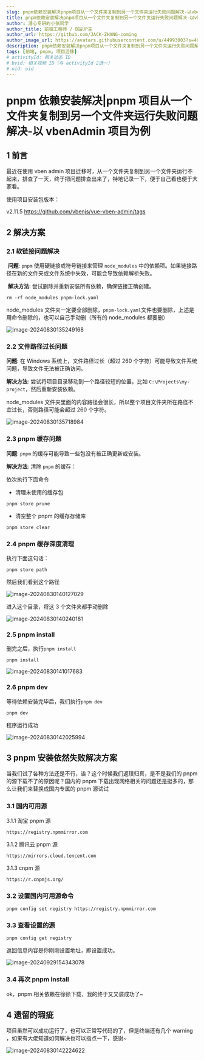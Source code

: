 ```yaml
---
slug: pnpm依赖安装解决pnpm项目从一个文件夹复制到另一个文件夹运行失败问题解决-以vbenAdmin项目为例
title: pnpm依赖安装解决pnpm项目从一个文件夹复制到另一个文件夹运行失败问题解决-以vbenAdmin项目为例
author: 潜心专研的小张同学
author_title: 前端工程师 / B站UP主
author_url: https://github.com/JACK-ZHANG-coming
author_image_url: https://avatars.githubusercontent.com/u/44993003?s=400&u=02570a73330dd7eeae310b302962c034b2833988&v=4
description: pnpm依赖安装解决pnpm项目从一个文件夹复制到另一个文件夹运行失败问题解决-以vbenAdmin项目为例
tags: [前端, pnpm, 项目迁移]
# activityId: 相关动态 ID
# bvid: 相关视频 ID（与 activityId 2选一）
# oid: oid
---
```


# pnpm 依赖安装解决|pnpm 项目从一个文件夹复制到另一个文件夹运行失败问题解决-以 vbenAdmin 项目为例

## 1 前言

最近在使用 vben admin 项目迁移时，从一个文件夹复制到另一个文件夹运行不起来，排查了一天，终于把问题排查出来了，特地记录一下，便于自己看也便于大家看。

使用项目安装包版本：

v2.11.5 https://github.com/vbenjs/vue-vben-admin/tags

## 2 解决方案

### 2.1 软链接问题解决

​ **问题**: `pnpm` 使用硬链接或符号链接来管理 `node_modules` 中的依赖项。如果链接路径在新的文件夹或文件系统中失效，可能会导致依赖解析失败。

​ **解决方法**: 尝试删除并重新安装所有依赖，确保链接正确创建。

```
rm -rf node_modules pnpm-lock.yaml
```

node_modules 文件夹一定要全部删除，`pnpm-lock.yaml`文件也要删除，上述是用命令删除的，也可以自己手动删（所有的 node_modules 都要删）

![image-20240830135249168](https://raw.githubusercontent.com/JACK-ZHANG-coming/map-depot/master/2023image-20240830135249168.png)

### 2.2 文件路径过长问题

**问题**: 在 Windows 系统上，文件路径过长（超过 260 个字符）可能导致文件系统问题，导致文件无法被正确访问。

**解决方法**: 尝试将项目目录移动到一个路径较短的位置，比如 `C:\Projects\my-project`，然后重新安装依赖。

node_modules 文件夹里面的内容路径会很长，所以整个项目文件夹所在路径不宜过长，否则路径可能会超过 260 个字符。

![image-20240830135718984](https://raw.githubusercontent.com/JACK-ZHANG-coming/map-depot/master/2023image-20240830135718984.png)

### 2.3 pnpm 缓存问题

**问题**: `pnpm` 的缓存可能导致一些包没有被正确更新或安装。

**解决方法**: 清除 `pnpm` 的缓存：

依次执行下面命令

- 清理未使用的缓存包

```
pnpm store prune
```

- 清空整个 pnpm 的缓存存储库

```
pnpm store clear
```

### 2.4 pnpm 缓存深度清理

执行下面这句话：

```
pnpm store path
```

然后我们看到这个路径

![image-20240830140127029](https://raw.githubusercontent.com/JACK-ZHANG-coming/map-depot/master/2023image-20240830140127029.png)

进入这个目录，将这 3 个文件夹都手动删除

![image-20240830140240181](https://raw.githubusercontent.com/JACK-ZHANG-coming/map-depot/master/2023image-20240830140240181.png)

### 2.5 pnpm install

删完之后，执行`pnpm install`

```
pnpm install
```

![image-20240830141017683](https://raw.githubusercontent.com/JACK-ZHANG-coming/map-depot/master/2023image-20240830141017683.png)

### 2.6 pnpm dev

等待依赖安装完毕后，我们执行`pnpm dev`

```
pnpm dev
```

程序运行成功

![image-20240830142025994](https://raw.githubusercontent.com/JACK-ZHANG-coming/map-depot/master/2023image-20240830142025994.png)

## 3 pnpm 安装依然失败解决方案

当我们试了各种方法还是不行，诶？这个时候我们返璞归真，是不是我们的 pnpm 的源下载不了的原因呢？国内的 pnpm 下载出现网络相关的问题还是挺多的，那么让我们来替换成国内专属的 pnpm 源试试

### 3.1 国内可用源

3.1.1 淘宝 pnpm 源

```
https://registry.npmmirror.com
```

3.1.2 腾讯云 pnpm 源

```
https://mirrors.cloud.tencent.com
```

3.1.3 cnpm 源

```
https://r.cnpmjs.org/
```

### 3.2 设置国内可用源命令

```
pnpm config set registry https://registry.npmmirror.com
```

### 3.3 查看设置的源

```
pnpm config get registry
```

返回信息内容是你刚刚设置地址，即设置成功。

![image-20240929154343078](https://raw.githubusercontent.com/JACK-ZHANG-coming/map-depot/master/2023image-20240929154343078.png)

### 3.4 再次 pnpm install

ok，pnpm 相关依赖在徐徐下载，我的终于又又装成功了~

## 4 遗留的瑕疵

项目虽然可以成功运行了，也可以正常写代码的了，但是终端还有几个 warning ，如果有大佬知道如何解决也可以指点一下，感谢~

![image-20240830142224622](https://raw.githubusercontent.com/JACK-ZHANG-coming/map-depot/master/2023image-20240830142224622.png)
